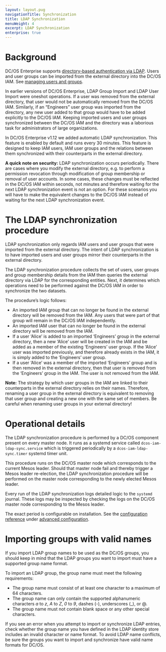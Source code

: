 ```yaml
---
layout: layout.pug
navigationTitle: Synchronization
title: LDAP Synchronization 
menuWeight: 4
excerpt: LDAP Synchronization
enterprise: true
---
```


<!-- The source repository for this topic is https://github.com/dcos/dcos-docs-site -->
# Background

DC/OS Enterprise supports [directory-based authentication via LDAP](/1.12/security/ent/ldap/). Users and user groups can be imported from the external directory into the DC/OS IAM. See [managing users and groups](/1.12/security/ent/users-groups/).

In earlier versions of DC/OS Enterprise, LDAP Group Import and LDAP User Import were oneshot operations. If a user was removed from the external directory, that user would not be automatically removed from the DC/OS IAM. Similarly, if an “Engineers” user group was imported from the directory, any new user added to that group would have to be added explicitly to the DC/OS IAM. Keeping imported users and user groups synchronized between the DC/OS IAM and the directory was a laborious task for administrators of large organizations.

In DC/OS Enterprise v1.12 we added automatic LDAP synchronization. This feature is enabled by default and runs every 30 minutes. This feature is designed to keep IAM users, IAM user groups and the relations between them synchronized with their counterparts in the external directory.

**A quick note on security:** LDAP synchronization occurs periodically. There are cases where you modify the external directory, e.g. to perform a permission revocation through modification of group membership or removal of user accounts. In some cases, these changes must be reflected in the DC/OS IAM within seconds, not minutes and therefore waiting for the next LDAP synchronization event is not an option. For these scenarios you will have to make the equivalent changes to the DC/OS IAM instead of waiting for the next LDAP synchronization event.

# The LDAP synchronization procedure
LDAP synchronization only regards IAM users and user groups that were imported from the external directory. The intent of LDAP synchronization is to have imported users and user groups mirror their counterparts in the external directory.

The LDAP synchronization procedure collects the set of users, user groups and group membership details from the IAM then queries the external directory via LDAP for the corresponding entities. Next, it determines which operations need to be performed against the DC/OS IAM in order to synchronize the two datasets.

The procedure’s logic follows:
- An imported IAM group that can no longer be found in the external directory will be removed from the IAM. Any users that were part of that group will remain in the DC/OS IAM independently.
- An imported IAM user that can no longer be found in the external directory will be removed from the IAM.
- If a user ‘Alice’ is added to an imported ‘Engineers’ group in the external directory, then a new ‘Alice’ user will be created in the IAM and be added as a member of the existing ‘Engineers’ user group. If the ‘Alice’ user was imported previously, and therefore already exists in the IAM, it is simply added to the ‘Engineers’ user group.
- If a user ‘Alice’ was a member of the imported ‘Engineers’ group and is then removed in the external directory, then that user is removed from the ‘Engineers’ group in the IAM. The user is not removed from the IAM.

**Note:** The strategy by which user groups in the IAM are linked to their counterparts in the external directory relies on their names. Therefore, renaming a user group in the external directory is equivalent to removing that user group and creating a new one with the same set of members. Be careful when renaming user groups in your external directory!

# Operational details
The LDAP synchronization procedure is performed by a DC/OS component present on every master node. It runs as a systemd service called `dcos-iam-ldap-sync.service` which is triggered periodically by a `dcos-iam-ldap-sync.timer` systemd timer unit.

This procedure runs on the DC/OS master node which corresponds to the current Mesos leader. Should that master node fail and thereby trigger a Mesos leader re-election, the LDAP synchronization procedure will be performed on the master node corresponding to the newly elected Mesos leader.

Every run of the LDAP synchronization logs detailed logic to the `systemd` journal. These logs may be inspected by checking the logs on the DC/OS master node corresponding to the Mesos leader.

The exact period is configurable on installation. See the [configuration reference](/1.12/installing/production/advanced-configuration/configuration-reference/) under [advanced configuration](/1.12/installing/production/advanced-configuration/). 

# Importing groups with valid names
If you import LDAP group names to be used as the DC/OS groups, you should keep in mind that the LDAP groups you want to import must have a supported group name format. 

To import an LDAP group, the group name must meet the following requirements:
- The group name must consist of at least one character to a maximum of 64 characters.
- The group name can only contain the supported alphanumeric characters *a* to *z*, *A* to *Z*, *0* to *9*, dashes (-), underscores (_), or @.
- The group name must not contain blank space or any other special characters.

If you see an error when you attempt to import or synchronize LDAP entries, check whether the group name you have defined in the LDAP identity store includes an invalid character or name format. To avoid LDAP name conflicts, be sure the groups you  want to import and synchronize have valid name formats for DC/OS. 
